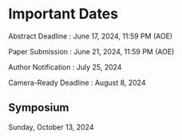# Important Dates

Abstract Deadline
: June 17, 2024, 11:59 PM (AOE)

Paper Submission
: June 21, 2024, 11:59 PM (AOE)

Author Notification
: July 25, 2024

Camera-Ready Deadline
: August 8, 2024

<!-- Paper Abstracts -->
<!-- : June 16, 2023 -->

<!-- Paper Submissions -->
<!-- : June 23, 2023 -->

<!-- Author Notifications -->
<!-- : July 25, 2023 -->

<!-- Camera-Ready Deadline -->
<!-- : August 8, 2023 -->

<!-- Poster Submission -->
<!-- : August 17, 2023 -->

<!-- Presentation Videos -->
<!-- : September 1, 2023 -->

## Symposium

Sunday, October 13, 2024
<!-- 9am-12pm -->


